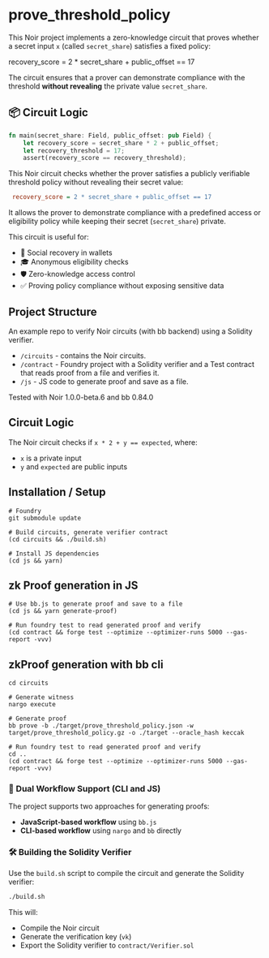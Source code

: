 # prove_threshold_policy

This Noir project implements a zero-knowledge circuit that proves whether a secret input `x` (called `secret_share`) satisfies a fixed policy:

recovery_score = 2 * secret_share + public_offset == 17


The circuit ensures that a prover can demonstrate compliance with the threshold **without revealing** the private value `secret_share`.


## 📦 Circuit Logic

```rust
fn main(secret_share: Field, public_offset: pub Field) {
    let recovery_score = secret_share * 2 + public_offset;
    let recovery_threshold = 17;
    assert(recovery_score == recovery_threshold);
```
This Noir circuit checks whether the prover satisfies a publicly verifiable threshold policy without revealing their secret value:
```ini
 recovery_score = 2 * secret_share + public_offset == 17
```
It allows the prover to demonstrate compliance with a predefined access or eligibility policy while keeping their secret (`secret_share`) private.

This circuit is useful for:

- 🔐 Social recovery in wallets
- 🎓 Anonymous eligibility checks
- 🛡️ Zero-knowledge access control
- ✅ Proving policy compliance without exposing sensitive data


## Project Structure

An example repo to verify Noir circuits (with bb backend) using a Solidity verifier.

- `/circuits` - contains the Noir circuits.
- `/contract` - Foundry project with a Solidity verifier and a Test contract that reads proof from a file and verifies it.
- `/js` - JS code to generate proof and save as a file.


Tested with Noir 1.0.0-beta.6 and bb 0.84.0
## Circuit Logic

The Noir circuit checks if `x * 2 + y == expected`, where:
- `x` is a private input
- `y` and `expected` are public inputs

## Installation / Setup
```ssh
# Foundry
git submodule update

# Build circuits, generate verifier contract
(cd circuits && ./build.sh)

# Install JS dependencies
(cd js && yarn)

```  

## zk Proof generation in JS


```ssh
# Use bb.js to generate proof and save to a file
(cd js && yarn generate-proof)

# Run foundry test to read generated proof and verify
(cd contract && forge test --optimize --optimizer-runs 5000 --gas-report -vvv)

```

## zkProof generation with bb cli

```ssh
cd circuits

# Generate witness
nargo execute

# Generate proof
bb prove -b ./target/prove_threshold_policy.json -w target/prove_threshold_policy.gz -o ./target --oracle_hash keccak

# Run foundry test to read generated proof and verify
cd ..
(cd contract && forge test --optimize --optimizer-runs 5000 --gas-report -vvv)
```

### 🔁 Dual Workflow Support (CLI and JS)

The project supports two approaches for generating proofs:

- **JavaScript-based workflow** using `bb.js`
- **CLI-based workflow** using `nargo` and `bb` directly

### 🛠 Building the Solidity Verifier
Use the `build.sh` script to compile the circuit and generate the Solidity verifier:
```bash
./build.sh
```
This will:
- Compile the Noir circuit
- Generate the verification key (`vk`)
- Export the Solidity verifier to `contract/Verifier.sol`


